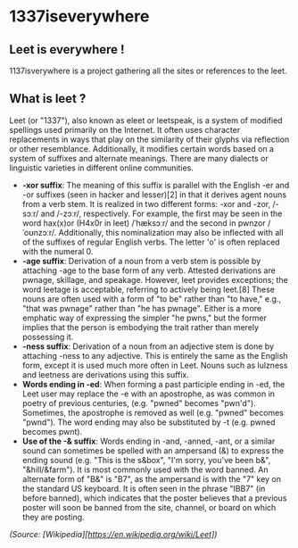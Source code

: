 # 1337iseverywhere
## Leet is everywhere ! 

1137isverywhere is a project gathering all the sites or references to the leet.

## What is leet ?

Leet (or "1337"), also known as eleet or leetspeak, is a system of modified spellings used primarily on the Internet. It often uses character replacements in ways that play on the similarity of their glyphs via reflection or other resemblance. Additionally, it modifies certain words based on a system of suffixes and alternate meanings. There are many dialects or linguistic varieties in different online communities.

- **-xor suffix**: The meaning of this suffix is parallel with the English -er and -or suffixes (seen in hacker and lesser)[2] in that it derives agent nouns from a verb stem. It is realized in two different forms: -xor and -zor, /-sɔːr/ and /-zɔːr/, respectively. For example, the first may be seen in the word hax(x)or (H4x0r in leet) /ˈhæksɔːr/ and the second in pwnzor /ˈoʊnzɔːr/. Additionally, this nominalization may also be inflected with all of the suffixes of regular English verbs. The letter 'o' is often replaced with the numeral 0.
- **-age suffix**: Derivation of a noun from a verb stem is possible by attaching -age to the base form of any verb. Attested derivations are pwnage, skillage, and speakage. However, leet provides exceptions; the word leetage is acceptable, referring to actively being leet.[8] These nouns are often used with a form of "to be" rather than "to have," e.g., "that was pwnage" rather than "he has pwnage". Either is a more emphatic way of expressing the simpler "he pwns," but the former implies that the person is embodying the trait rather than merely possessing it.
- **-ness suffix**: Derivation of a noun from an adjective stem is done by attaching -ness to any adjective. This is entirely the same as the English form, except it is used much more often in Leet. Nouns such as lulzness and leetness are derivations using this suffix.
- **Words ending in -ed**: When forming a past participle ending in -ed, the Leet user may replace the -e with an apostrophe, as was common in poetry of previous centuries, (e.g. "pwned" becomes "pwn'd"). Sometimes, the apostrophe is removed as well (e.g. "pwned" becomes "pwnd"). The word ending may also be substituted by -t (e.g. pwned becomes pwnt).
- **Use of the -& suffix**: Words ending in -and, -anned, -ant, or a similar sound can sometimes be spelled with an ampersand (&) to express the ending sound (e.g. "This is the s&box", "I'm sorry, you've been b&", "&hill/&farm"). It is most commonly used with the word banned. An alternate form of "B&" is "B7", as the ampersand is with the "7" key on the standard US keyboard. It is often seen in the phrase "IBB7" (in before banned), which indicates that the poster believes that a previous poster will soon be banned from the site, channel, or board on which they are posting.

*(Source: [Wikipedia][https://en.wikipedia.org/wiki/Leet])*

